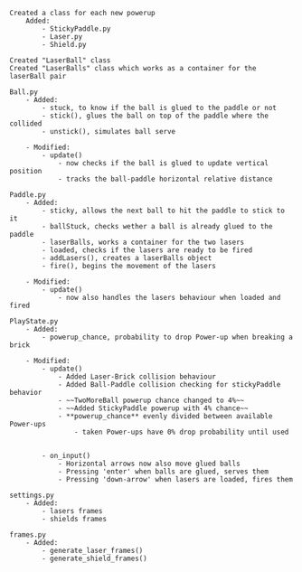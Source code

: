     Created a class for each new powerup
        Added:
            - StickyPaddle.py
            - Laser.py
            - Shield.py

    Created "LaserBall" class
    Created "LaserBalls" class which works as a container for the laserBall pair

    Ball.py
        - Added:
            - stuck, to know if the ball is glued to the paddle or not
            - stick(), glues the ball on top of the paddle where the collided
            - unstick(), simulates ball serve

        - Modified:
            - update()
                - now checks if the ball is glued to update vertical position
                - tracks the ball-paddle horizontal relative distance

    Paddle.py
        - Added:
            - sticky, allows the next ball to hit the paddle to stick to it
            - ballStuck, checks wether a ball is already glued to the paddle
            - laserBalls, works a container for the two lasers
            - loaded, checks if the lasers are ready to be fired
            - addLasers(), creates a laserBalls object
            - fire(), begins the movement of the lasers

        - Modified:
            - update()
                - now also handles the lasers behaviour when loaded and fired

    PlayState.py
        - Added:
            - powerup_chance, probability to drop Power-up when breaking a brick

        - Modified:
            - update()
                - Added Laser-Brick collision behaviour
                - Added Ball-Paddle collision checking for stickyPaddle behavior
                - ~~TwoMoreBall powerup chance changed to 4%~~
                - ~~Added StickyPaddle powerup with 4% chance~~
                - **powerup_chance** evenly divided between available Power-ups
                    - taken Power-ups have 0% drop probability until used
                

            - on_input()
                - Horizontal arrows now also move glued balls
                - Pressing 'enter' when balls are glued, serves them
                - Pressing 'down-arrow' when lasers are loaded, fires them

    settings.py
        - Added:
            - lasers frames
            - shields frames

    frames.py
        - Added:
            - generate_laser_frames()
            - generate_shield_frames()